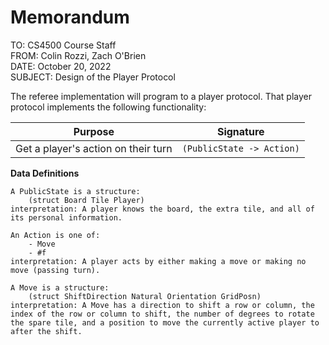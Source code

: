 # Memorandum

TO: CS4500 Course Staff  
FROM: Colin Rozzi, Zach O'Brien  
DATE: October 20, 2022  
SUBJECT: Design of the Player Protocol

The referee implementation will program to a player protocol. That player protocol implements the following functionality:


| Purpose | Signature |
|---------|-----------|
| Get a player's action on their turn | `(PublicState -> Action)` |


**Data Definitions**


```
A PublicState is a structure:
    (struct Board Tile Player)
interpretation: A player knows the board, the extra tile, and all of its personal information.

An Action is one of:
    - Move
    - #f
interpretation: A player acts by either making a move or making no move (passing turn).

A Move is a structure:
    (struct ShiftDirection Natural Orientation GridPosn)
interpretation: A Move has a direction to shift a row or column, the index of the row or column to shift, the number of degrees to rotate the spare tile, and a position to move the currently active player to after the shift.
```
